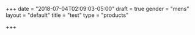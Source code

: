 +++
date = "2018-07-04T02:09:03-05:00"
draft = true
gender = "mens"
layout = "default"
title = "test"
type = "products"

+++
